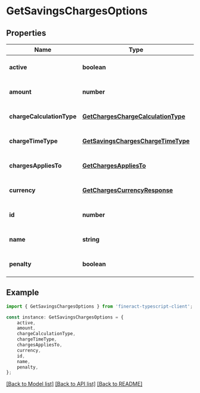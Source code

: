 # GetSavingsChargesOptions


## Properties

Name | Type | Description | Notes
------------ | ------------- | ------------- | -------------
**active** | **boolean** |  | [optional] [default to undefined]
**amount** | **number** |  | [optional] [default to undefined]
**chargeCalculationType** | [**GetChargesChargeCalculationType**](GetChargesChargeCalculationType.md) |  | [optional] [default to undefined]
**chargeTimeType** | [**GetSavingsChargesChargeTimeType**](GetSavingsChargesChargeTimeType.md) |  | [optional] [default to undefined]
**chargesAppliesTo** | [**GetChargesAppliesTo**](GetChargesAppliesTo.md) |  | [optional] [default to undefined]
**currency** | [**GetChargesCurrencyResponse**](GetChargesCurrencyResponse.md) |  | [optional] [default to undefined]
**id** | **number** |  | [optional] [default to undefined]
**name** | **string** |  | [optional] [default to undefined]
**penalty** | **boolean** |  | [optional] [default to undefined]

## Example

```typescript
import { GetSavingsChargesOptions } from 'fineract-typescript-client';

const instance: GetSavingsChargesOptions = {
    active,
    amount,
    chargeCalculationType,
    chargeTimeType,
    chargesAppliesTo,
    currency,
    id,
    name,
    penalty,
};
```

[[Back to Model list]](../README.md#documentation-for-models) [[Back to API list]](../README.md#documentation-for-api-endpoints) [[Back to README]](../README.md)
